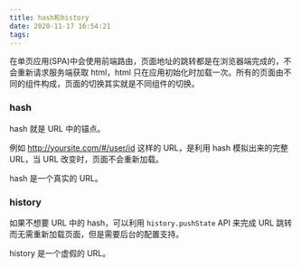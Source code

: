 ```yaml
---
title: hash和history
date: 2020-11-17 16:54:21
tags:
---
```


在单页应用(SPA)中会使用前端路由，页面地址的跳转都是在浏览器端完成的，不会重新请求服务端获取 html，html 只在应用初始化时加载一次。所有的页面由不同的组件构成，页面的切换其实就是不同组件的切换。
<!-- more -->
### hash

hash 就是 URL 中的锚点。

例如 http://yoursite.com/#/user/id 这样的 URL，是利用 hash 模拟出来的完整 URL，当 URL 改变时，页面不会重新加载。

hash 是一个真实的 URL。

### history

如果不想要 URL 中的 hash，可以利用 `history.pushState` API 来完成 URL 跳转而无需重新加载页面，但是需要后台的配置支持。

history 是一个虚假的 URL。
